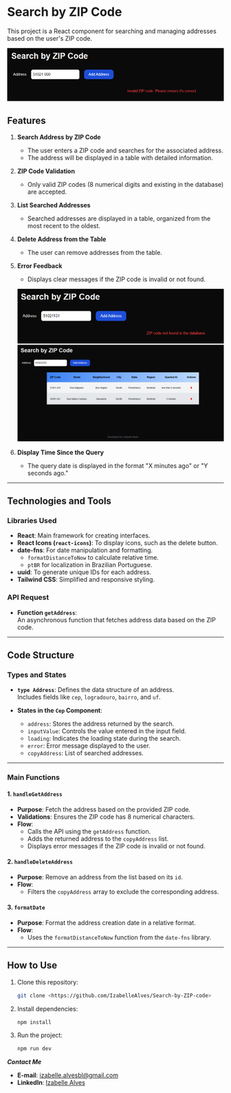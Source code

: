 # Search by ZIP Code

This project is a React component for searching and managing addresses based on the user's ZIP code.

![alt text](image/image1.png)

## Features

1. **Search Address by ZIP Code**

   - The user enters a ZIP code and searches for the associated address.
   - The address will be displayed in a table with detailed information.

2. **ZIP Code Validation**

   - Only valid ZIP codes (8 numerical digits and existing in the database) are accepted.

3. **List Searched Addresses**

   - Searched addresses are displayed in a table, organized from the most recent to the oldest.

4. **Delete Address from the Table**

   - The user can remove addresses from the table.

5. **Error Feedback**

   - Displays clear messages if the ZIP code is invalid or not found.

   ![alt text](image/image2.png)
   ![alt text](image/image3.png)

6. **Display Time Since the Query**
   - The query date is displayed in the format "X minutes ago" or "Y seconds ago."

---

## Technologies and Tools

### **Libraries Used**

- **React**: Main framework for creating interfaces.
- **React Icons (`react-icons`)**: To display icons, such as the delete button.
- **date-fns**: For date manipulation and formatting.
  - `formatDistanceToNow` to calculate relative time.
  - `ptBR` for localization in Brazilian Portuguese.
- **uuid**: To generate unique IDs for each address.
- **Tailwind CSS**: Simplified and responsive styling.

### **API Request**

- **Function `getAddress`**:  
  An asynchronous function that fetches address data based on the ZIP code.

---

## Code Structure

### **Types and States**

- **`type Address`**: Defines the data structure of an address.  
  Includes fields like `cep`, `logradouro`, `bairro`, and `uf`.

- **States in the `Cep` Component**:
  - `address`: Stores the address returned by the search.
  - `inputValue`: Controls the value entered in the input field.
  - `loading`: Indicates the loading state during the search.
  - `error`: Error message displayed to the user.
  - `copyAddress`: List of searched addresses.

---

### **Main Functions**

#### **1. `handleGetAddress`**

- **Purpose**: Fetch the address based on the provided ZIP code.
- **Validations**: Ensures the ZIP code has 8 numerical characters.
- **Flow**:
  - Calls the API using the `getAddress` function.
  - Adds the returned address to the `copyAddress` list.
  - Displays error messages if the ZIP code is invalid or not found.

#### **2. `handleDeleteAddress`**

- **Purpose**: Remove an address from the list based on its `id`.
- **Flow**:
  - Filters the `copyAddress` array to exclude the corresponding address.

#### **3. `formatDate`**

- **Purpose**: Format the address creation date in a relative format.
- **Flow**:
  - Uses the `formatDistanceToNow` function from the `date-fns` library.

---

## How to Use

1. Clone this repository:
   ```bash
   git clone <https://github.com/IzabelleAlves/Search-by-ZIP-code>
   ```
2. Install dependencies:
   ```bash
   npm install
   ```
3. Run the project:
   ```bash
   npm run dev
   ```

**_Contact Me_**

- **E-mail**: [izabelle.alvesbl@gmail.com](mailto:izabelle.alvesbl@gmail.com)
- **LinkedIn**: [Izabelle Alves](https://www.linkedin.com/in/izabellealvess/)
